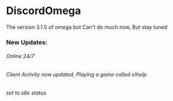 # DiscordOmega
The version 3.1.0 of omega bot
Can't do much now, But stay tuned
### New Updates:

###### Online 24/7 
###### Client Activity now updated, Playing a game called o!help
###### set to idle status
